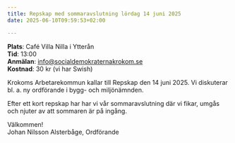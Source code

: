 ```yaml
---
title: Repskap med sommaravslutning lördag 14 juni 2025
date: 2025-06-10T09:59:53+02:00

---
```


**Plats**: Café Villa Nilla i Ytterån  
**Tid**: 13:00  
**Anmälan**: <info@socialdemokraternakrokom.se>  
**Kostnad**: 30 kr (vi har Swish)

Krokoms Arbetarekommun kallar till Repskap den 14 juni 2025. Vi diskuterar bl. a. ny ordförande i bygg- och miljönämnden.

Efter ett kort repskap har har vi vår sommaravslutning där vi fikar, umgås och njuter av att sommaren är på ingång.

Välkommen!  
Johan Nilsson Alsterbåge, Ordförande
